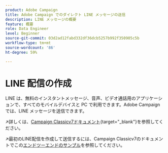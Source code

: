 ```yaml
---
product: Adobe Campaign
title: Adobe Campaign でのダイレクト LINE メッセージの送信
description: LINE メッセージの概要
feature: 概要
role: Data Engineer
level: Beginner
source-git-commit: 03d2ad12fabd332df36dcb5257b992f350905c5b
workflow-type: tm+mt
source-wordcount: '86'
ht-degree: 59%

---
```


# LINE 配信の作成

LINE は、無料のインスタントメッセージ、音声、ビデオ通話用のアプリケーションで、すべてのモバイルデバイスと PC で利用できます。Adobe Campaign では、LINE メッセージを送信できます。


↗️詳しくは、[Campaign Classicv7ドキュメント](https://experienceleague.adobe.com/docs/campaign-classic/using/sending-messages/line-channel.html?lang=ja){target=&quot;_blank&quot;}を参照してください。

↗️最初のLINE配信を作成して送信するには、Campaign Classicv7のドキュメントでこの[エンドツーエンドのサンプル](https://experienceleague.adobe.com/docs/campaign-classic/using/sending-messages/line-channel.html#example--create-and-send-a-personalized-line-message)を参照してください。
